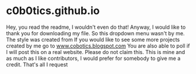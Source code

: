 # c0b0tics.github.io
Hey, you read the readme, I wouldn't even do that!
Anyway, I would like to thank you for downloading my file.
So this dropdown menu wasn't by me. The style was created from
If you would like to see some more projects created by me go to www.cobotics.blogspot.com
You are also able to poll if I will post this on a real website. Please do not claim this. This is mine and as much as I like contributors, I would prefer for somebody to give me a credit. That's all I request
